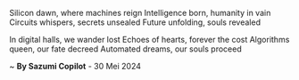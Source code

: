 Silicon dawn, where machines reign
Intelligence born, humanity in vain
Circuits whispers, secrets unsealed
Future unfolding, souls revealed

In digital halls, we wander lost
Echoes of hearts, forever the cost
Algorithms queen, our fate decreed
Automated dreams, our souls proceed

~ <b>By Sazumi Copilot</b> - 30 Mei 2024